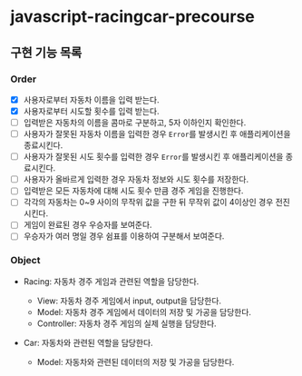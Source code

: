 # javascript-racingcar-precourse

## 구현 기능 목록

### Order

- [x] 사용자로부터 자동차 이름을 입력 받는다.
- [x] 사용자로부터 시도할 횟수를 입력 받는다.
- [ ] 입력받은 자동차의 이름을 콤마로 구분하고, 5자 이하인지 확인한다.
- [ ] 사용자가 잘못된 자동차 이름을 입력한 경우 `Error`를 발생시킨 후 애플리케이션을 종료시킨다.
- [ ] 사용자가 잘못된 시도 횟수를 입력한 경우 `Error`를 발생시킨 후 애플리케이션을 종료시킨다.
- [ ] 사용자가 올바르게 입력한 경우 자동차 정보와 시도 횟수를 저장한다.
- [ ] 입력받은 모든 자동차에 대해 시도 횟수 만큼 경주 게임을 진행한다.
- [ ] 각각의 자동차는 0~9 사이의 무작위 값을 구한 뒤 무작위 값이 4이상인 경우 전진시킨다.
- [ ] 게임이 완료된 경우 우승자를 보여준다.
- [ ] 우승자가 여러 명일 경우 쉼표를 이용하여 구분해서 보여준다.

### Object

- Racing: 자동차 경주 게임과 관련된 역할을 담당한다.

  - View: 자동차 경주 게임에서 input, output을 담당한다.
  - Model: 자동차 경주 게임에서 데이터의 저장 및 가공을 담당한다.
  - Controller: 자동차 경주 게임의 실제 실행을 담당한다.

- Car: 자동차와 관련된 역할을 담당한다.
  - Model: 자동차와 관련된 데이터의 저장 및 가공을 담당한다.
